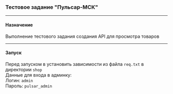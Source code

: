 ### Тестовое задание "Пульсар-МСК"
___

#### Назначение

Выполнение тестового задания создания API 
для просмотра товаров
___

#### Запуск
Перед запуском в установить зависимости из файла `req.txt` в директории `shop`  
Данные для входа в админку:  
Логин: `admin`  
Пароль: `pulsar_admin`

